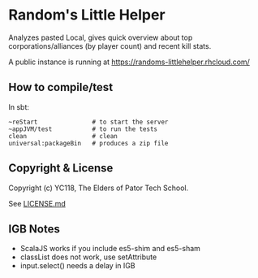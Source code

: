 Random's Little Helper
======================


Analyzes pasted Local, gives quick overview about top corporations/alliances (by player count) and
recent kill stats.

A public instance is running at https://randoms-littlehelper.rhcloud.com/


How to compile/test
-------------------

In sbt:

    ~reStart               # to start the server
    ~appJVM/test           # to run the tests
    clean                  # clean
    universal:packageBin   # produces a zip file

Copyright & License
-------------------

Copyright (c) YC118, The Elders of Pator Tech School.

See [LICENSE.md](LICENSE.md)




IGB Notes
---------

* ScalaJS works if you include es5-shim and es5-sham
* classList does not work, use setAttribute
* input.select() needs a delay in IGB
